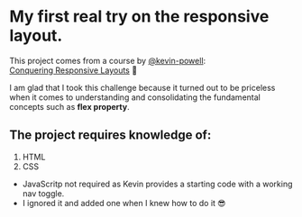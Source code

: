 # My first real try on the responsive layout.
This project comes from a course by [@kevin-powell](https://github.com/kevin-powell):   
[Conquering Responsive Layouts](https://courses.kevinpowell.co/conquering-responsive-layouts) :muscle: &nbsp; 

I am glad that I took this challenge because it turned out to be priceless when it comes to understanding and consolidating
the fundamental concepts such as **flex property**.
## The project requires knowledge of:
1. HTML
2. CSS

+ JavaScritp not required as Kevin provides a starting code with a working nav toggle.
+ I ignored it and added one when I knew how to do it :sunglasses:

